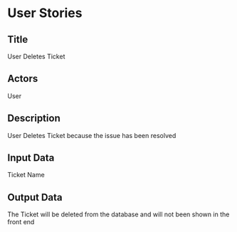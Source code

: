 # User Stories

## Title

User Deletes Ticket

## Actors

User

## Description

User Deletes Ticket because the issue has been resolved

## Input Data

Ticket Name

## Output Data

The Ticket will be deleted from the database and will not been shown in the front end
